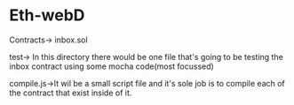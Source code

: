# Eth-webD
Contracts-> inbox.sol


test-> In this directory there would be one file that's going to be testing the inbox contract using some mocha code(most focussed)


compile.js->It wil be a small script file and it's sole job is to compile each of the contract that exist inside of it.   


                   
                   


